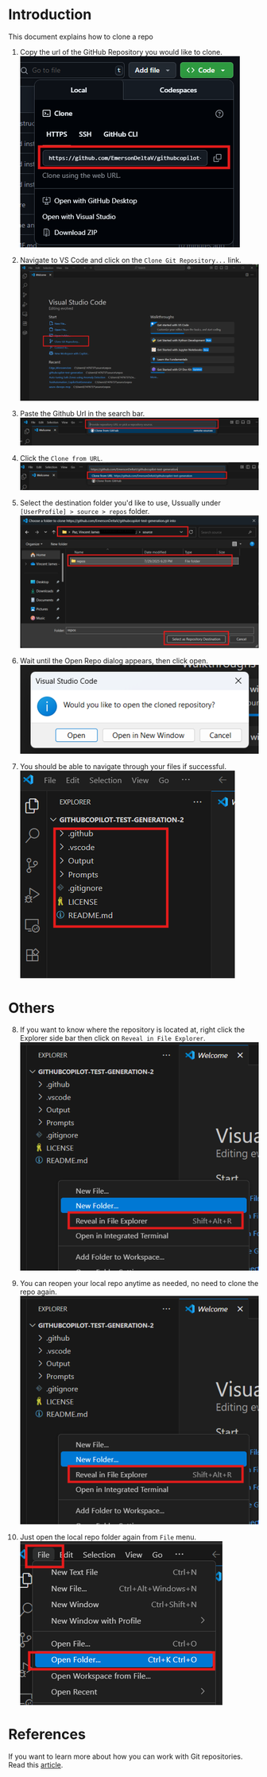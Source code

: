 # Introduction

This document explains how to clone a repo

1. Copy the url of the GitHub Repository you would like to clone.
![./guide/GitHub_CloneRepoLink.png](./GitHub_CloneRepoLink.png)

2. Navigate to VS Code and click on the `Clone Git Repository...` link.
![./guide/VSCode_CloneRepoLink.png](./VSCode_CloneRepoLink.png)

3. Paste the Github Url in the search bar.
![./guide/VSCode_RepoAddressBar.png](./VSCode_RepoAddressBar.png)

4. Click the `Clone from URL`.
![./guide/VSCode_ClickCloneFromUrl.png](VSCode_ClickCloneFromUrl.png)

5. Select the destination folder you'd like to use, Ussually under `[UserProfile] > source > repos` folder. 
![./guide/VSCode_DestinationFolder.png](VSCode_DestinationFolder.png)

6. Wait until the Open Repo dialog appears, then click open.
![./guide/VSCode_OpenWindow.png](VSCode_OpenWindow.png)

7. You should be able to navigate through your files if successful.
![./guide/VSCode_RepoFiles.png](VSCode_RepoFiles.png)

# Others

8. If you want to know where the repository is located at, right click the Explorer side bar then click on `Reveal in File Explorer`. 
![./guide/VSCode_RevealInFileExplorer.png](VSCode_RevealInFileExplorer.png)

9. You can reopen your local repo anytime as needed, no need to clone the repo again.
![./guide/VSCode_RevealInFileExplorer.png](VSCode_RevealInFileExplorer.png)

10. Just open the local repo folder again from `File` menu.
![./guide/VSCode_OpenFolder.png](VSCode_OpenFolder.png)

# References

If you want to learn more about how you can work with Git repositories. Read this [article](https://code.visualstudio.com/docs/sourcecontrol/intro-to-git).
